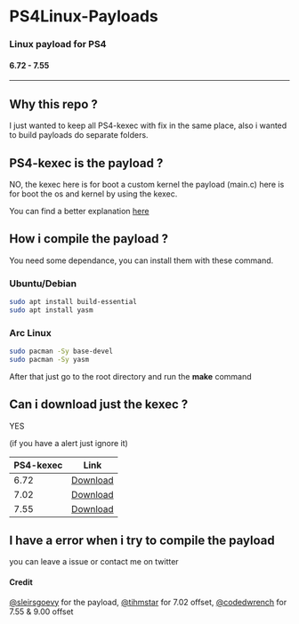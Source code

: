 # PS4Linux-Payloads
### Linux payload for PS4
#### 6.72 - 7.55

------------

## Why this repo ?
I just wanted to keep all PS4-kexec with fix in the same place, also i wanted to build payloads do separate folders.

## PS4-kexec is the payload ?
NO, the kexec here is for boot a custom kernel the payload (main.c) here is for boot the os and kernel by using the kexec.

You can find a better explanation [here](https://en.wikipedia.org/wiki/Kexec "here")

## How i compile the payload ?

You need some dependance, you can install them with these command.

### Ubuntu/Debian
```bash
sudo apt install build-essential
sudo apt install yasm
```

### Arc Linux
```bash
sudo pacman -Sy base-devel
sudo pacman -Sy yasm
```
After that just go to the root directory and run the **make** command

## Can i download just the kexec ?

YES

(if you have a alert just ignore it)

| PS4-kexec  | Link  |
| ------------ | ------------ |
| 6.72  | [Download](https://bit.ly/3enLFd6 "Download")  |
| 7.02  | [Download](https://bit.ly/3xisBFC "Download")  |
| 7.55  | [Download](https://bit.ly/3aRszev "Download")  |

## I have a error when i try to compile the payload

you can leave a issue or contact me on twitter

#### Credit
[@sleirsgoevy](https://github.com/sleirsgoevy/ "@sleirsgoevy") for the payload, [@tihmstar](https://github.com/tihmstar "@tihmstar") for 7.02 offset, [@codedwrench](https://github.com/codedwrench "@codedwrench") for 7.55 & 9.00 offset
